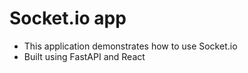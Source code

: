 # Socket.io app

- This application demonstrates how to use Socket.io
- Built using FastAPI and React

